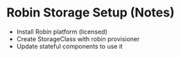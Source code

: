 # Robin Storage Setup (Notes)
- Install Robin platform (licensed)
- Create StorageClass with robin provisioner
- Update stateful components to use it
